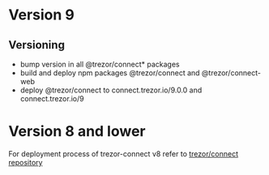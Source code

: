 # Version 9

## Versioning

-   bump version in all @trezor/connect\* packages
-   build and deploy npm packages @trezor/connect and @trezor/connect-web
-   deploy @trezor/connect to connect.trezor.io/9.0.0 and connect.trezor.io/9

# Version 8 and lower

For deployment process of trezor-connect v8 refer to [trezor/connect repository](https://github.com/trezor/connect/blob/develop/docs/deployment/index.md)
